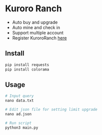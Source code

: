 # Kuroro Ranch

- Auto buy and upgrade
- Auto mine and check in
- Support multiple account
- Register KuroroRanch [here](https://t.me/KuroroRanchBot/ranch?startapp=ref-B102FDDF)
## Install



```bash
pip install requests
pip install colorama
```

## Usage

```python
# Input query
nano data.txt

# Edit json file for setting limit upgrade
nano ad.json

# Run script
python3 main.py
```